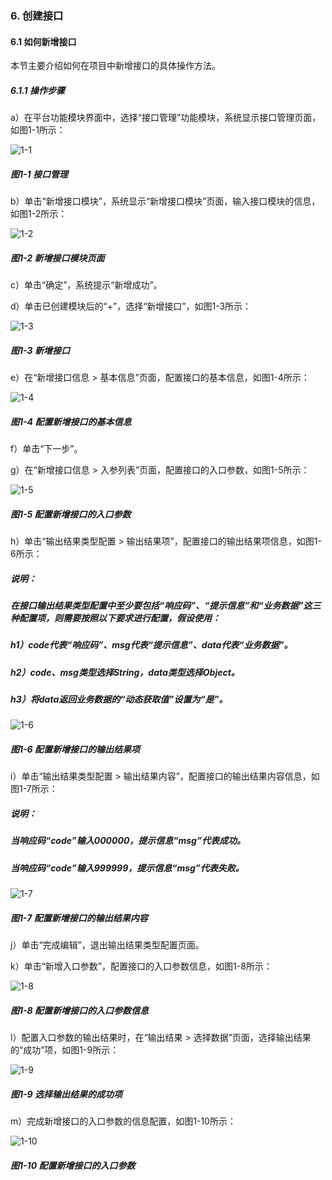 ### 6. 创建接口

#### 6.1 如何新增接口

本节主要介绍如何在项目中新增接口的具体操作方法。

##### 6.1.1 操作步骤

a）在平台功能模块界面中，选择“接口管理”功能模块，系统显示接口管理页面，如图1-1所示：

![1-1](https://www.feisuanyz.com/fsimage/ks-image/ks_5-1_img.png)

##### 图1-1 接口管理

b）单击“新增接口模块”，系统显示“新增接口模块”页面，输入接口模块的信息，如图1-2所示：

![1-2](https://www.feisuanyz.com/fsimage/ks-image/ks_5-2_img.png)

##### 图1-2 新增接口模块页面

c）单击“确定”，系统提示“新增成功”。

d）单击已创建模块后的“+”，选择“新增接口”，如图1-3所示：

![1-3](https://www.feisuanyz.com/fsimage/ks-image/ks_5-3_img.png)

##### 图1-3 新增接口

e）在“新增接口信息 > 基本信息”页面，配置接口的基本信息，如图1-4所示：

![1-4](https://www.feisuanyz.com/fsimage/ks-image/ks_5-4_img.png)

##### 图1-4 配置新增接口的基本信息

f）单击“下一步”。

g）在“新增接口信息 > 入参列表”页面，配置接口的入口参数，如图1-5所示：

![1-5](https://www.feisuanyz.com/fsimage/ks-image/ks_5-5_img.png)

##### 图1-5 配置新增接口的入口参数

h）单击“输出结果类型配置 > 输出结果项”，配置接口的输出结果项信息，如图1-6所示：

##### 说明：

##### 在接口输出结果类型配置中至少要包括“响应码”、“提示信息”和“业务数据”这三种配置项，则需要按照以下要求进行配置，假设使用：

##### h1）code代表“响应码”、msg代表“提示信息”、data代表“业务数据”。

##### h2）code、msg类型选择String，data类型选择Object。

##### h3）将data返回业务数据的“动态获取值”设置为“是”。

![1-6](https://www.feisuanyz.com/fsimage/ks-image/00.png)

##### 图1-6 配置新增接口的输出结果项

i）单击“输出结果类型配置 > 输出结果内容”，配置接口的输出结果内容信息，如图1-7所示：

##### 说明：

##### 当响应码“code”输入000000，提示信息“msg”代表成功。

##### 当响应码“code”输入999999，提示信息“msg”代表失败。

![1-7](https://www.feisuanyz.com/fsimage/ks-image/ks_5-7_img.png)

##### 图1-7 配置新增接口的输出结果内容

j）单击“完成编辑”，退出输出结果类型配置页面。

k）单击“新增入口参数”，配置接口的入口参数信息，如图1-8所示：

![1-8](https://www.feisuanyz.com/fsimage/ks-image/ks_5-8_img.png)

##### 图1-8 配置新增接口的入口参数信息

l）配置入口参数的输出结果时，在“输出结果 > 选择数据”页面，选择输出结果的“成功”项，如图1-9所示：

![1-9](https://www.feisuanyz.com/fsimage/ks-image/ks_5-9_img.png)

##### 图1-9 选择输出结果的成功项

m）完成新增接口的入口参数的信息配置，如图1-10所示：

![1-10](https://www.feisuanyz.com/fsimage/ks-image/ks_5-10_img.png)

##### 图1-10 配置新增接口的入口参数
